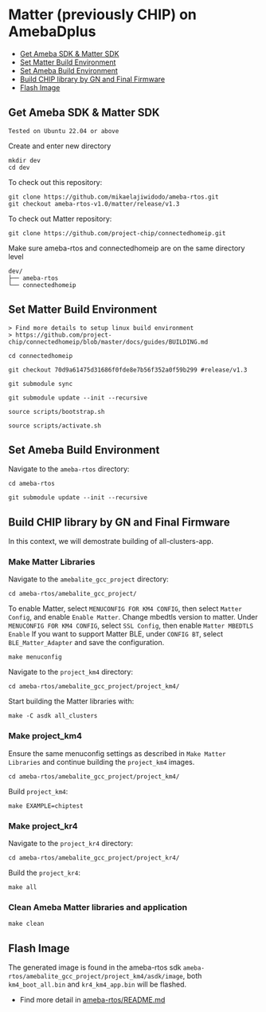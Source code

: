 # Matter (previously CHIP) on AmebaDplus

- [Get Ameba SDK & Matter SDK](#get-ameba-sdk--matter-sdk)
- [Set Matter Build Environment](#set-matter-build-environment)
- [Set Ameba Build Environment](#set-ameba-build-environment)
- [Build CHIP library by GN and Final Firmware](#build-chip-library-by-gn-and-final-firmware)
- [Flash Image](#flash-image)

## Get Ameba SDK & Matter SDK

    Tested on Ubuntu 22.04 or above

Create and enter new directory

    mkdir dev
    cd dev

To check out this repository:

    git clone https://github.com/mikaelajiwidodo/ameba-rtos.git
    git checkout ameba-rtos-v1.0/matter/release/v1.3

To check out Matter repository:

    git clone https://github.com/project-chip/connectedhomeip.git
    
Make sure ameba-rtos and connectedhomeip are on the same directory level

    dev/
    ├── ameba-rtos
    └── connectedhomeip

## Set Matter Build Environment

    > Find more details to setup linux build environment
    > https://github.com/project-chip/connectedhomeip/blob/master/docs/guides/BUILDING.md

    cd connectedhomeip

	git checkout 70d9a61475d31686f0fde8e7b56f352a0f59b299 #release/v1.3

    git submodule sync

    git submodule update --init --recursive

    source scripts/bootstrap.sh

    source scripts/activate.sh

## Set Ameba Build Environment

Navigate to the `ameba-rtos` directory:

    cd ameba-rtos

    git submodule update --init --recursive

## Build CHIP library by GN and Final Firmware

In this context, we will demostrate building of all-clusters-app.

### Make Matter Libraries

Navigate to the `amebalite_gcc_project` directory:

    cd ameba-rtos/amebalite_gcc_project/

To enable Matter, select `MENUCONFIG FOR KM4 CONFIG`, then select `Matter Config`, and enable `Enable Matter`.
Change mbedtls version to matter. Under `MENUCONFIG FOR KM4 CONFIG`, select `SSL Config`, then enable `Matter MBEDTLS Enable`
If you want to support Matter BLE, under `CONFIG BT`, select `BLE_Matter_Adapter` and save the configuration.

    make menuconfig

Navigate to the `project_km4` directory:

    cd ameba-rtos/amebalite_gcc_project/project_km4/

Start building the Matter libraries with:

    make -C asdk all_clusters

### Make project_km4

Ensure the same menuconfig settings as described in `Make Matter Libraries` and continue building the `project_km4` images.

    cd ameba-rtos/amebalite_gcc_project/project_km4/

Build `project_km4`:

    make EXAMPLE=chiptest

### Make project_kr4

Navigate to the `project_kr4` directory:

    cd ameba-rtos/amebalite_gcc_project/project_kr4/

Build the `project_kr4`:

    make all

### Clean Ameba Matter libraries and application

    make clean

## Flash Image

The generated image is found in the ameba-rtos sdk `ameba-rtos/amebalite_gcc_project/project_km4/asdk/image`, both `km4_boot_all.bin` and `kr4_km4_app.bin` will be flashed.

- Find more detail in [ameba-rtos/README.md](https://github.com/Ameba-AIoT/ameba-rtos/blob/master/README.md#flashing)

